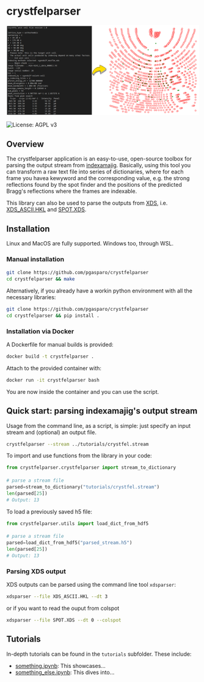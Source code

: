 # crystfelparser
![](docs/crystfelexporter_schema.png)

![License: AGPL v3](https://img.shields.io/badge/License-AGPL%20v3-blue.svg)

## Overview 
The crystfelparser application is an easy-to-use, open-source toolbox for parsing the output stream from [indexamajig](https://www.desy.de/~twhite/crystfel/manual-indexamajig.html).
Basically, using this tool you can transform a raw text file into series of dictionaries, where for each frame you havea kewyword and the corresponding value, e.g. the strong reflections found by the spot finder and the positions of the predicted Bragg's reflections where the frames are indexable.

This library can also be used to parse the outputs from [XDS](https://xds.mr.mpg.de/html_doc/xds_files.html), i.e. [XDS_ASCII.HKL](https://xds.mr.mpg.de/html_doc/xds_files.html#XDS_ASCII.HKL) and [SPOT.XDS](https://xds.mr.mpg.de/html_doc/xds_files.html#SPOT.XDS).

## Installation

Linux and MacOS are fully supported. Windows too, through WSL. 

### Manual installation

```bash
git clone https://github.com/pgasparo/crystfelparser 
cd crystfelparser && make
```

Alternatively, if you already have a workin python environment with all the necessary libraries:

```bash
git clone https://github.com/pgasparo/crystfelparser 
cd crystfelparser && pip install . 
```


### Installation via Docker

A Dockerfile for manual builds is provided:

```bash
docker build -t crystfelparser . 
```

Attach to the provided container with:

```bash
docker run -it crystfelparser bash
```

You are now inside the container and you can use the script.

## Quick start: parsing indexamajig's output stream

Usage from the command line, as a script, is simple: just specify an input stream and (optional) an output file.

```bash
crystfelparser --stream ../tutorials/crystfel.stream
```

To import and use functions from the library in your code:

```python
from crystfelparser.crystfelparser import stream_to_dictionary

# parse a stream file
parsed=stream_to_dictionary("tutorials/crystfel.stream")
len(parsed[25])
# Output: 13
```

To load a previously saved h5 file:

```python
from crystfelparser.utils import load_dict_from_hdf5

# parse a stream file
parsed=load_dict_from_hdf5("parsed_stream.h5")
len(parsed[25])
# Output: 13
```

### Parsing XDS output

XDS outputs can be parsed using the command line tool `xdsparser`:

```bash
xdsparser --file XDS_ASCII.HKL --dt 3
```

or if you want to read the ouput from colspot

```bash
xdsparser --file SPOT.XDS --dt 0 --colspot
```

## Tutorials

In-depth tutorials can be found in the `tutorials` subfolder. These include: 

- [something.ipynb](tutorials/something.ipynb): This showcases...
- [something_else.ipynb](tutorials/something_else.ipynb): This dives into...
